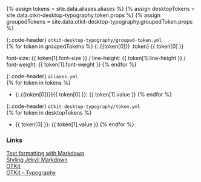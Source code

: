 ---
---

{% assign tokens = site.data.aliases.aliases %}
{% assign desktopTokens = site.data.otkit-desktop-typography.token.props %}
{% assign groupedTokens = site.data.otkit-desktop-typography.groupedToken.props %}

{:.code-header}
`otkit-desktop-typography/grouped-token.yml`  
{% for token in groupedTokens %}
{:.{{token[0]}} .token}
{{ token[0] }}  

font-size: {{ token[1].font-size }} /
line-height: {{ token[1].line-height }} /
font-weight: {{ token[1].font-weight }}
{% endfor %}


{:.code-header}
`aliases.yml`  
{% for token in tokens %}
* {:.{{token[0]}}}{{ token[0] }}: {{ token[1].value }}
{% endfor %}


{:.code-header}
`otkit-desktop-typography/token.yml`  
{% for token in desktopTokens %}
* {{ token[0] }}: {{ token[1].value }}
{% endfor %}

### Links
[Text formatting with Markdown](https://guides.github.com/features/mastering-markdown/)  
[Styling Jekyll Markdown](https://digitaldrummerj.me/styling-jekyll-markdown/)  
[OTKit](https://opentable.invisionapp.com/d/main#/projects/boards/5540867)  
[OTKit - Typography](https://opentable.invisionapp.com/d/main#/projects/boards/5540867/175714535)
